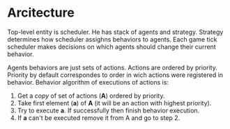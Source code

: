 # Arcitecture

Top-level entity is scheduler. He has stack of agents and strategy. Strategy determines how scheduler assighns behaviors to agents. Each game tick scheduler makes decisions on which agents should change their current behavior.

Agents behaviors are just sets of actions. Actions are ordered by priority. Priority by default correspondes to order in wich actions were registered in behavior. Behavior algorithm of executions of actions is:
1. Get a _copy_ of set of actions (__A__) ordered by priority.
2. Take first element (__a__) of __A__ (it will be an action with highest priority).
3. Try to execute __a__. If successfully then finish behavior execution.
4. If __a__ can't be executed remove it from A and go to step 2.
